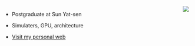 <img align="right" src="https://github-readme-stats.vercel.app/api?username=gty111&count_private=true&include_all_commits=true"/>



- Postgraduate at Sun Yat-sen

- Simulaters, GPU, architecture

- [Visit my personal web](https://gty111.github.io/)




